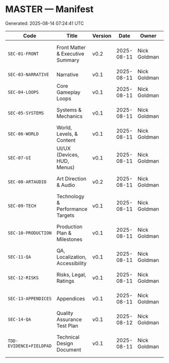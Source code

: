# MASTER — Manifest

Generated: 2025-08-14 07:24:41 UTC


| Code | Title | Version | Date | Owner | File |
|---|---|---|---|---|---|
| `SEC-01-FRONT` | Front Matter & Executive Summary | v0.2 | 2025-08-11 | Nick Goldman | [SEC-01-FRONT - Front Matter & Executive Summary.md](sandbox:/mnt/data/SEC-01-FRONT%20-%20Front%20Matter%20&%20Executive%20Summary.md) |
| `SEC-03-NARRATIVE` | Narrative | v0.1 | 2025-08-11 | Nick Goldman | [SEC-03-NARRATIVE - Narrative.md](sandbox:/mnt/data/SEC-03-NARRATIVE%20-%20Narrative.md) |
| `SEC-04-LOOPS` | Core Gameplay Loops | v0.1 | 2025-08-11 | Nick Goldman | [SEC-04-LOOPS - Core Gameplay Loops.md](sandbox:/mnt/data/SEC-04-LOOPS%20-%20Core%20Gameplay%20Loops.md) |
| `SEC-05-SYSTEMS` | Systems & Mechanics | v0.1 | 2025-08-11 | Nick Goldman | [SEC-05-SYSTEMS - Systems & Mechanics.md](sandbox:/mnt/data/SEC-05-SYSTEMS%20-%20Systems%20&%20Mechanics.md) |
| `SEC-06-WORLD` | World, Levels, & Content | v0.1 | 2025-08-11 | Nick Goldman | [SEC-06-WORLD - World, Levels, & Content.md](sandbox:/mnt/data/SEC-06-WORLD%20-%20World,%20Levels,%20&%20Content.md) |
| `SEC-07-UI` | UI/UX (Devices, HUD, Menus) | v0.1 | 2025-08-11 | Nick Goldman | [SEC-07-UI - UI-UX (Devices, HUD, Menus).md](sandbox:/mnt/data/SEC-07-UI%20-%20UI-UX%20(Devices,%20HUD,%20Menus).md) |
| `SEC-08-ARTAUDIO` | Art Direction & Audio | v0.2 | 2025-08-11 | Nick Goldman | [SEC-08-ARTAUDIO - Art Direction & Audio.md](sandbox:/mnt/data/SEC-08-ARTAUDIO%20-%20Art%20Direction%20&%20Audio.md) |
| `SEC-09-TECH` | Technology & Performance Targets | v0.1 | 2025-08-11 | Nick Goldman | [SEC-09-TECH - Technology & Performance Targets.md](sandbox:/mnt/data/SEC-09-TECH%20-%20Technology%20&%20Performance%20Targets.md) |
| `SEC-10-PRODUCTION` | Production Plan & Milestones | v0.1 | 2025-08-11 | Nick Goldman | [SEC-10-PRODUCTION - Production Plan & Milestones.md](sandbox:/mnt/data/SEC-10-PRODUCTION%20-%20Production%20Plan%20&%20Milestones.md) |
| `SEC-11-QA` | QA, Localization, Accessibility | v0.1 | 2025-08-11 | Nick Goldman | [SEC-11-QA - QA, Localization, Accessibility.md](sandbox:/mnt/data/SEC-11-QA%20-%20QA,%20Localization,%20Accessibility.md) |
| `SEC-12-RISKS` | Risks, Legal, Ratings | v0.1 | 2025-08-11 | Nick Goldman | [SEC-12-RISKS - Risks, Legal, Ratings.md](sandbox:/mnt/data/SEC-12-RISKS%20-%20Risks,%20Legal,%20Ratings.md) |
| `SEC-13-APPENDICES` | Appendices | v0.1 | 2025-08-11 | Nick Goldman | [SEC-13-APPENDICES - Appendices.md](sandbox:/mnt/data/SEC-13-APPENDICES%20-%20Appendices.md) |
| `SEC-14-QA` | Quality Assurance Test Plan | v0.1 | 2025-08-12 | Nick Goldman | [SEC-14-QA - Quality Assurance Test Plan.md](sandbox:/mnt/data/SEC-14-QA%20-%20Quality%20Assurance%20Test%20Plan.md) |
| `TDD-EVIDENCE+FIELDPAD` | Technical Design Document | v0.1 | 2025-08-11 | Nick Goldman | [TDD-EVIDENCE+FIELDPAD - Technical Design Document.md](sandbox:/mnt/data/TDD-EVIDENCE+FIELDPAD%20-%20Technical%20Design%20Document.md) |
